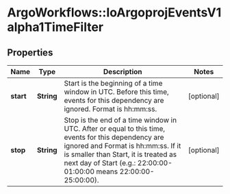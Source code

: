 # ArgoWorkflows::IoArgoprojEventsV1alpha1TimeFilter

## Properties
Name | Type | Description | Notes
------------ | ------------- | ------------- | -------------
**start** | **String** | Start is the beginning of a time window in UTC. Before this time, events for this dependency are ignored. Format is hh:mm:ss. | [optional] 
**stop** | **String** | Stop is the end of a time window in UTC. After or equal to this time, events for this dependency are ignored and Format is hh:mm:ss. If it is smaller than Start, it is treated as next day of Start (e.g.: 22:00:00-01:00:00 means 22:00:00-25:00:00). | [optional] 


